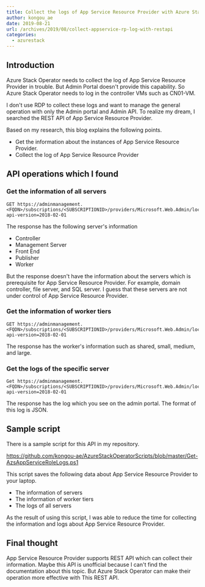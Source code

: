 ```yaml
---
title: Collect the logs of App Service Resource Provider with Azure Stack REST API
author: kongou_ae
date: 2019-08-21
url: /archives/2019/08/collect-appservice-rp-log-with-restapi
categories:
  - azurestack
---
```


## Introduction

Azure Stack Operator needs to collect the log of App Service Resource Provider in trouble. But Admin Portal doesn't provide this capability. So Azure Stack Operator needs to log in the controller VMs such as CN01-VM.

I don't use RDP to collect these logs and want to manage the general operation with only the Admin portal and Admin API. To realize my dream, I searched the REST API of App Service Resource Provider.

Based on my research, this blog explains the following points.

- Get the information about the instances of App Service Resource Provider.
- Collect the log of App Service Resource Provider

## API operations which I found

### Get the information of all servers

```
GET https://adminmanagement.<FQDN>/subscriptions/<SUBSCRIPTIONID>/providers/Microsoft.Web.Admin/locations/<REGION>/servers?api-version=2018-02-01
```

The response has the following server's information

- Controller
- Management Server
- Front End
- Publisher
- Worker

But the response doesn't have the information about the servers which is prerequisite for App Service Resource Provider. For example, domain controller, file server, and SQL server. I guess that these servers are not under control of App Service Resource Provider.

### Get the information of worker tiers

```
GET https://adminmanagement.<FQDN>/subscriptions/<SUBSCRIPTIONID>/providers/Microsoft.Web.Admin/locations/<REGION>/workerTiers?api-version=2018-02-01
```

The response has the worker's information such as shared, small, medium, and large.


### Get the logs of the specific server

```
Get https://adminmanagement.<FQDN>/subscriptions/<SUBSCRIPTIONID>/providers/Microsoft.Web.Admin/locations/<REGION>/servers/<SERVERNAME>/log?api-version=2018-02-01
```

The response has the log which you see on the admin portal. The format of this log is JSON.

## Sample script

There is a sample script for this API in my repository.

https://github.com/kongou-ae/AzureStackOperatorScripts/blob/master/Get-AzsAppServiceRoleLogs.ps1

This script saves the following data about App Service Resource Provider to your laptop.

- The information of servers
- The information of worker tiers
- The logs of all servers

As the result of using this script, I was able to reduce the time for collecting the information and logs about App Service Resource Provider.

## Final thought

App Service Resource Provider supports REST API which can collect their information. Maybe this API is unofficial because I can't find the documentation about this topic. But Azure Stack Operator can make their operation more effective with This REST API.
  
